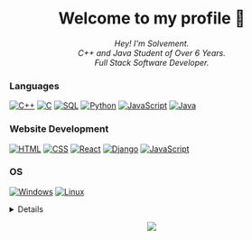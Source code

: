 <h1 align="center">Welcome to my profile 👋</h1>

<p align="center">
    <i>
        Hey! I'm Solvement.<br>
        C++ and Java Student of Over 6 Years.<br>
        Full Stack Software Developer.<br>
    </i>
</p>

### Languages
[![C++](https://img.shields.io/badge/c++-black?style=for-the-badge&logo=cplusplus)](https://github.com/cratosOT)
[![C](https://img.shields.io/badge/c-black?style=for-the-badge&logo=c)](https://github.com/cratosOT)
[![SQL](https://img.shields.io/badge/sql-black?style=for-the-badge&logo=mysql)](https://github.com/cratosOT)
[![Python](https://img.shields.io/badge/python-black?style=for-the-badge&logo=python)](https://github.com/cratosOT)
[![JavaScript](https://img.shields.io/badge/javascript-black?style=for-the-badge&logo=javascript)](https://github.com/cratosOT)
[![Java](https://img.shields.io/badge/java-black?style=for-the-badge&logo=openjdk)](https://github.com/cratosOT)

### Website Development
[![HTML](https://img.shields.io/badge/html-black?style=for-the-badge&logo=html5)](https://github.com/cratosOT)
[![CSS](https://img.shields.io/badge/css-black?style=for-the-badge&logo=css3)](https://github.com/cratosOT)
[![React](https://img.shields.io/badge/react-black?style=for-the-badge&logo=react)](https://github.com/cratosOT)
[![Django](https://img.shields.io/badge/django-black?style=for-the-badge&logo=django)](https://github.com/cratosOT)
[![JavaScript](https://img.shields.io/badge/javascript-black?style=for-the-badge&logo=javascript)](https://github.com/cratosOT)

### OS
[![Windows](https://img.shields.io/badge/Windows-black?style=for-the-badge&logo=Windows)](https://github.com/cratosOT)
[![Linux](https://img.shields.io/badge/linux-black?style=for-the-badge&logo=Linux)](https://github.com/cratosOT)

<details>
<p align="center">
  <a href="https://github.com/cratosOT">
    <img src="http://github-profile-summary-cards.vercel.app/api/cards/profile-details?username=cratosOT&theme=transparent" />
  </a>
  <a href="https://github.com/cratosOT">
    <img src="https://github-readme-streak-stats.herokuapp.com/?user=cratosOT&hide_border=true&card_width=338&theme=transparent" />
  </a>
  <a href="https://github.com/cratosOT">
    <img src="http://github-profile-summary-cards.vercel.app/api/cards/stats?username=cratosOT&theme=transparent" />
  </a>
  <a href="https://github.com/cratosOT">
    <img src="https://github-readme-stats.vercel.app/api/top-langs/?username=cratosOT&langs_count=10&exclude_repo=&hide=jupyter%20notebook,vim%20script,cmake,makefile,batchfile,emacs%20lisp,css,html&layout=default&card_width=699&hide_border=true&theme=transparent" />
  </a>
</p>
</details>

<p align="center">
  <a href="https://github.com/cratosOT">
    <img src="https://komarev.com/ghpvc/?username=cratosOT&color=blue&style=flat)" />
  </a>
</p>
<!--

- 🔭 I’m currently working on ...
- 🌱 I’m currently learning ...
- 👯 I’m looking to collaborate on ...
- 🤔 I’m looking for help with ...
- 💬 Ask me about ...
- 📫 How to reach me: ...
- 😄 Pronouns: ...
- ⚡ Fun fact: ...
-->
